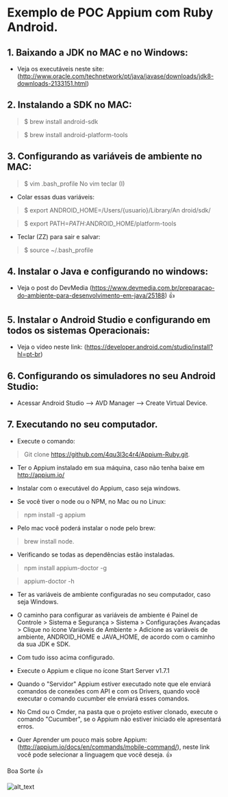 # Exemplo de POC Appium com Ruby Android.

## 1. Baixando a JDK no MAC e no Windows:

- Veja os executáveis neste site: (http://www.oracle.com/technetwork/pt/java/javase/downloads/jdk8-downloads-2133151.html)

## 2. Instalando a SDK	no MAC:

> $ brew	install	android-sdk		

> $	brew	install	android-platform-tools

## 3. Configurando as variáveis de ambiente no MAC:

> $	vim	.bash_profile		No	vim	teclar	(I)		

- Colar	essas	duas	variáveis:

> $	export	ANDROID_HOME=/Users/{usuario}/Library/An droid/sdk/		

> $	export	PATH=$PATH:$ANDROID_HOME/platform-tools		

- Teclar	(ZZ)	para	sair	e	salvar:	

> $	source	~/.bash_profile

## 4. Instalar o Java e configurando no windows:

- Veja o post do DevMedia (https://www.devmedia.com.br/preparacao-do-ambiente-para-desenvolvimento-em-java/25188)   :+1:

## 5. Instalar o Android Studio e configurando em todos os sistemas Operacionais:

- Veja o vídeo neste link: (https://developer.android.com/studio/install?hl=pt-br)

## 6. Configurando os simuladores no seu Android Studio:

- Acessar Android Studio --> AVD Manager --> Create Virtual Device.


## 7. Executando no seu computador.

- Execute o comando:

> Git clone https://github.com/4qu3l3c4r4/Appium-Ruby.git.

- Ter o Appium instalado em sua máquina, caso não tenha baixe em http://appium.io/

- Instalar com o executável do Appium, caso seja windows.

- Se você tiver o node ou o NPM, no Mac ou no Linux:

> npm install -g appium 

- Pelo mac você poderá instalar o node pelo brew: 

> brew install node.

- Verificando se todas as dependências estão instaladas.

> npm install appium-doctor -g

> appium-doctor -h

- Ter as variáveis de ambiente configuradas no seu computador, caso seja Windows.

- O caminho para configurar as variáveis de ambiente é 
Painel de Controle > Sistema e Segurança > Sistema > Configurações Avançadas > Clique no ícone Variáveis de Ambiente >  Adicione as variáveis de ambiente, ANDROID_HOME e JAVA_HOME, de acordo com o caminho da sua JDK e SDK.

- Com tudo isso acima configurado.

- Execute o Appium e clique no ícone Start Server v1.7.1

- Quando o "Servidor" Appium estiver executado note que ele enviará comandos de conexões com API e com os Drivers, quando você executar o comando cucumber ele enviará esses comandos.

- No Cmd ou o Cmder, na pasta que o projeto estiver clonado, execute o comando "Cucumber", se o Appium não estiver iniciado ele
apresentará erros.

- Quer Aprender um pouco mais sobre Appium: (http://appium.io/docs/en/commands/mobile-command/), neste link você pode 
selecionar a linguagem que você deseja. :+1:
 
 Boa Sorte :+1:


![alt_text](http://www.mindfiresolutions.com/images/august2012/Appium.jpg)
